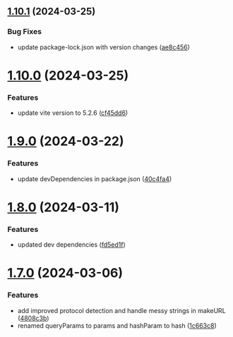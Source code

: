 ## [1.10.1](https://github.com/TheNaubit/make-url/compare/v1.10.0...v1.10.1) (2024-03-25)


### Bug Fixes

* update package-lock.json with version changes ([ae8c456](https://github.com/TheNaubit/make-url/commit/ae8c456642e2838c04eee2a90ea71f2c895f5ec7))



# [1.10.0](https://github.com/TheNaubit/make-url/compare/v1.9.0...v1.10.0) (2024-03-25)


### Features

* update vite version to 5.2.6 ([cf45dd6](https://github.com/TheNaubit/make-url/commit/cf45dd607404e49a9f345c253acf0121d93ee472))



# [1.9.0](https://github.com/TheNaubit/make-url/compare/v1.8.0...v1.9.0) (2024-03-22)


### Features

* update devDependencies in package.json ([40c4fa4](https://github.com/TheNaubit/make-url/commit/40c4fa4926bfb40224643fbc50c343ec71b4144a))



# [1.8.0](https://github.com/TheNaubit/make-url/compare/v1.7.0...v1.8.0) (2024-03-11)


### Features

* updated dev dependencies ([fd5ed1f](https://github.com/TheNaubit/make-url/commit/fd5ed1f0e86594778a8473e610c12ceadf688cf1))



# [1.7.0](https://github.com/TheNaubit/make-url/compare/v1.6.1...v1.7.0) (2024-03-06)


### Features

* add improved protocol detection and handle messy strings in makeURL ([4808c3b](https://github.com/TheNaubit/make-url/commit/4808c3b6c8c282f696bf773378d25e8307cc32a5))
* renamed queryParams to params and hashParam to hash ([1c663c8](https://github.com/TheNaubit/make-url/commit/1c663c8dbab84d98db8983acea566da722fe0b83))



